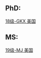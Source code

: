 ## PhD:

[18级-GKX 美国](grad-application/computer-science/[US]-18-gkx.md)

## MS:


[19级-MJ 美国](grad-application/computer-science/[US]-19-MJ.md)
